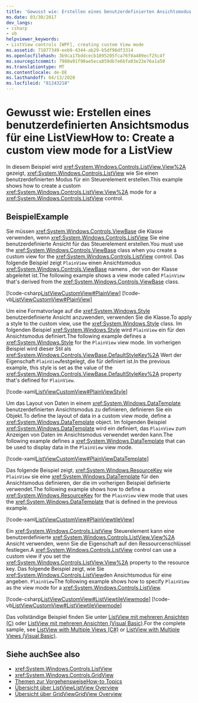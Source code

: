 ```yaml
---
title: 'Gewusst wie: Erstellen eines benutzerdefinierten Ansichtsmodus für eine ListView'
ms.date: 03/30/2017
dev_langs:
- csharp
- vb
helpviewer_keywords:
- ListView controls [WPF], creating custom View mode
ms.assetid: 71077349-eeb9-4344-ab29-b5df96df3314
ms.openlocfilehash: 3b9ca17bddcecb1895205fca76f0a489ecf25c4f
ms.sourcegitcommit: 7980a91f90ae5eca859db7e6bfa03e23e76a1a50
ms.translationtype: MT
ms.contentlocale: de-DE
ms.lasthandoff: 04/13/2020
ms.locfileid: "81243218"
---
```

# <a name="how-to-create-a-custom-view-mode-for-a-listview"></a><span data-ttu-id="58c5a-102">Gewusst wie: Erstellen eines benutzerdefinierten Ansichtsmodus für eine ListView</span><span class="sxs-lookup"><span data-stu-id="58c5a-102">How to: Create a custom view mode for a ListView</span></span>

<span data-ttu-id="58c5a-103">In diesem Beispiel wird <xref:System.Windows.Controls.ListView.View%2A> gezeigt, <xref:System.Windows.Controls.ListView> wie Sie einen benutzerdefinierten Modus für ein Steuerelement erstellen.</span><span class="sxs-lookup"><span data-stu-id="58c5a-103">This example shows how to create a custom <xref:System.Windows.Controls.ListView.View%2A> mode for a <xref:System.Windows.Controls.ListView> control.</span></span>  
  
## <a name="example"></a><span data-ttu-id="58c5a-104">Beispiel</span><span class="sxs-lookup"><span data-stu-id="58c5a-104">Example</span></span>  
 <span data-ttu-id="58c5a-105">Sie müssen <xref:System.Windows.Controls.ViewBase> die Klasse verwenden, wenn <xref:System.Windows.Controls.ListView> Sie eine benutzerdefinierte Ansicht für das Steuerelement erstellen.</span><span class="sxs-lookup"><span data-stu-id="58c5a-105">You must use the <xref:System.Windows.Controls.ViewBase> class when you create a custom view for the <xref:System.Windows.Controls.ListView> control.</span></span> <span data-ttu-id="58c5a-106">Das folgende Beispiel zeigt `PlainView` einen Ansichtsmodus <xref:System.Windows.Controls.ViewBase> namens , der von der Klasse abgeleitet ist.</span><span class="sxs-lookup"><span data-stu-id="58c5a-106">The following example shows a view mode called `PlainView` that's derived from the <xref:System.Windows.Controls.ViewBase> class.</span></span>  
  
 [!code-csharp[ListViewCustomView#PlainView](~/samples/snippets/csharp/VS_Snippets_Wpf/ListViewCustomView/CSharp/PlainView.cs#plainview)]
 [!code-vb[ListViewCustomView#PlainView](~/samples/snippets/visualbasic/VS_Snippets_Wpf/ListViewCustomView/visualbasic/plainview.vb#plainview)]  
  
 <span data-ttu-id="58c5a-107">Um eine Formatvorlage auf die <xref:System.Windows.Style> benutzerdefinierte Ansicht anzuwenden, verwenden Sie die Klasse.</span><span class="sxs-lookup"><span data-stu-id="58c5a-107">To apply a style to the custom view, use the <xref:System.Windows.Style> class.</span></span> <span data-ttu-id="58c5a-108">Im folgenden Beispiel <xref:System.Windows.Style> wird `PlainView` ein für den Ansichtsmodus definiert.</span><span class="sxs-lookup"><span data-stu-id="58c5a-108">The following example defines a <xref:System.Windows.Style> for the `PlainView` view mode.</span></span> <span data-ttu-id="58c5a-109">Im vorherigen Beispiel wird dieser Stil als <xref:System.Windows.Controls.ViewBase.DefaultStyleKey%2A> Wert der Eigenschaft `PlainView`festgelegt, die für definiert ist.</span><span class="sxs-lookup"><span data-stu-id="58c5a-109">In the previous example, this style is set as the value of the <xref:System.Windows.Controls.ViewBase.DefaultStyleKey%2A> property that's defined for `PlainView`.</span></span>  
  
 [!code-xaml[ListViewCustomView#PlainViewStyle](~/samples/snippets/csharp/VS_Snippets_Wpf/ListViewCustomView/CSharp/Themes/Generic.xaml#plainviewstyle)]  
  
 <span data-ttu-id="58c5a-110">Um das Layout von Daten in einem <xref:System.Windows.DataTemplate> benutzerdefinierten Ansichtsmodus zu definieren, definieren Sie ein Objekt.</span><span class="sxs-lookup"><span data-stu-id="58c5a-110">To define the layout of data in a custom view mode, define a <xref:System.Windows.DataTemplate> object.</span></span> <span data-ttu-id="58c5a-111">Im folgenden Beispiel <xref:System.Windows.DataTemplate> wird ein definiert, das `PlainView` zum Anzeigen von Daten im Ansichtsmodus verwendet werden kann.</span><span class="sxs-lookup"><span data-stu-id="58c5a-111">The following example defines a <xref:System.Windows.DataTemplate> that can be used to display data in the `PlainView` view mode.</span></span>  
  
 [!code-xaml[ListViewCustomView#PlainViewDataTemplate](~/samples/snippets/csharp/VS_Snippets_Wpf/ListViewCustomView/CSharp/Window1.xaml#plainviewdatatemplate)]  
  
 <span data-ttu-id="58c5a-112">Das folgende Beispiel zeigt, <xref:System.Windows.ResourceKey> wie `PlainView` sie eine <xref:System.Windows.DataTemplate> für den Ansichtsmodus definieren, der die im vorherigen Beispiel definierte verwendet.</span><span class="sxs-lookup"><span data-stu-id="58c5a-112">The following example shows how to define a <xref:System.Windows.ResourceKey> for the `PlainView` view mode that uses the <xref:System.Windows.DataTemplate> that is defined in the previous example.</span></span>  
  
 [!code-xaml[ListViewCustomView#PlainViewtileView](~/samples/snippets/csharp/VS_Snippets_Wpf/ListViewCustomView/CSharp/Window1.xaml#plainviewtileview)]  
  
 <span data-ttu-id="58c5a-113">Ein <xref:System.Windows.Controls.ListView> Steuerelement kann eine benutzerdefinierte <xref:System.Windows.Controls.ListView.View%2A> Ansicht verwenden, wenn Sie die Eigenschaft auf den Ressourcenschlüssel festlegen.</span><span class="sxs-lookup"><span data-stu-id="58c5a-113">A <xref:System.Windows.Controls.ListView> control can use a custom view if you set the <xref:System.Windows.Controls.ListView.View%2A> property to the resource key.</span></span> <span data-ttu-id="58c5a-114">Das folgende Beispiel zeigt, wie Sie <xref:System.Windows.Controls.ListView>den Ansichtsmodus für eine angeben. `PlainView`</span><span class="sxs-lookup"><span data-stu-id="58c5a-114">The following example shows how to specify `PlainView` as the view mode for a <xref:System.Windows.Controls.ListView>.</span></span>  
  
 [!code-csharp[ListViewCustomView#ListViewtileViewmode](~/samples/snippets/csharp/VS_Snippets_Wpf/ListViewCustomView/CSharp/Window1.xaml.cs#listviewtileviewmode)]
 [!code-vb[ListViewCustomView#ListViewtileViewmode](~/samples/snippets/visualbasic/VS_Snippets_Wpf/ListViewCustomView/visualbasic/window1.xaml.vb#listviewtileviewmode)]  
  
 <span data-ttu-id="58c5a-115">Das vollständige Beispiel finden Sie unter [ListView mit mehreren Ansichten (C)](https://github.com/dotnet/docs/tree/master/samples/snippets/csharp/VS_Snippets_Wpf/ListViewCustomView/CSharp) oder [ListView mit mehreren Ansichten (Visual Basic)](https://github.com/dotnet/docs/tree/master/samples/snippets/visualbasic/VS_Snippets_Wpf/ListViewCustomView/visualbasic).</span><span class="sxs-lookup"><span data-stu-id="58c5a-115">For the complete sample, see [ListView with Multiple Views (C#)](https://github.com/dotnet/docs/tree/master/samples/snippets/csharp/VS_Snippets_Wpf/ListViewCustomView/CSharp) or [ListView with Multiple Views (Visual Basic)](https://github.com/dotnet/docs/tree/master/samples/snippets/visualbasic/VS_Snippets_Wpf/ListViewCustomView/visualbasic).</span></span>  
  
## <a name="see-also"></a><span data-ttu-id="58c5a-116">Siehe auch</span><span class="sxs-lookup"><span data-stu-id="58c5a-116">See also</span></span>

- <xref:System.Windows.Controls.ListView>
- <xref:System.Windows.Controls.GridView>
- [<span data-ttu-id="58c5a-117">Themen zur Vorgehensweise</span><span class="sxs-lookup"><span data-stu-id="58c5a-117">How-to Topics</span></span>](listview-how-to-topics.md)
- [<span data-ttu-id="58c5a-118">Übersicht über ListView</span><span class="sxs-lookup"><span data-stu-id="58c5a-118">ListView Overview</span></span>](listview-overview.md)
- [<span data-ttu-id="58c5a-119">Übersicht über GridView</span><span class="sxs-lookup"><span data-stu-id="58c5a-119">GridView Overview</span></span>](gridview-overview.md)
